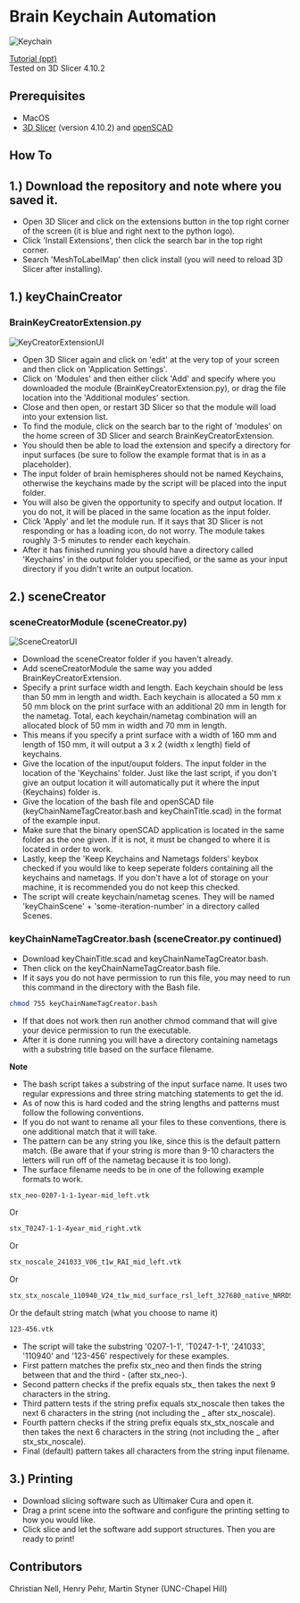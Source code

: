 # Brain Keychain Automation
![Keychain](https://i.gyazo.com/7ca2baa9c5a6873565bca4f641b4f961.jpg)

[Tutorial (ppt)](https://docs.google.com/presentation/d/1Bq0jW6ZUMaFMooyvN8xE0ZmX54jMMEjBkEPmdlKC7bg/edit#slide=id.gae891ae01e_0_3 "Tutorial (ppt)")  
Tested on 3D Slicer 4.10.2

## Prerequisites

- MacOS  
- [3D Slicer](https://slicer.kitware.com/midas3/folder/274 "Download location") (version 4.10.2) and [openSCAD](https://www.openscad.org/downloads.html "Download location")

## How To

## 1.) Download the repository and note where you saved it.
- Open 3D Slicer and click on the extensions button in the top right corner of the screen (it is blue and right next to the python logo).
- Click 'Install Extensions', then click the search bar in the top right corner.  
- Search 'MeshToLabelMap' then click install (you will need to reload 3D Slicer after installing).  
## 1.) keyChainCreator 

### BrainKeyCreatorExtension.py  
![KeyCreatorExtensionUI](https://i.gyazo.com/2b89103a665caf84f51db00a3377cf85.png)
- Open 3D Slicer again and click on 'edit' at the very top of your screen and then click on 'Application Settings'.  
- Click on 'Modules' and then either click 'Add' and specify where you downloaded the module (BrainKeyCreatorExtension.py), or drag the file location into the 'Additional modules' section. 
- Close and then open, or restart 3D Slicer so that the module will load into your extension list.
- To find the module, click on the search bar to the right of 'modules' on the home screen of 3D Slicer and search BrainKeyCreatorExtension.
- You should then be able to load the extension and specify a directory for input surfaces (be sure to follow the example format that is in as a placeholder). 
- The input folder of brain hemispheres should not be named Keychains, otherwise the keychains made by the script will be placed into the input folder.
- You will also be given the opportunity to specify and output location. If you do not, it will be placed in the same location as the input folder.
- Click 'Apply' and let the module run. If it says that 3D Slicer is not responding or has a loading icon, do not worry. The module takes roughly 3-5 minutes to render each keychain.  
- After it has finished running you should have a directory called 'Keychains' in the output folder you specified, or the same as your input directory if you didn't write an output location.   

## 2.) sceneCreator  

### sceneCreatorModule (sceneCreator.py)
![SceneCreatorUI](https://i.gyazo.com/1ee22cb918d47c31f9d41660dd6438ef.png)
- Download the sceneCreator folder if you haven't already.
- Add sceneCreatorModule the same way you added BrainKeyCreatorExtension.  
- Specify a print surface width and length. Each keychain should be less than 50 mm in length and width. Each keychain is allocated a 50 mm x 50 mm block on the print surface with an additional 20 mm in length for the nametag. Total, each keychain/nametag combination will an allocated block of 50 mm in width and 70 mm in length.  
- This means if you specify a print surface with a width of 160 mm and length of 150 mm, it will output a 3 x 2 (width x length) field of keychains.  
- Give the location of the input/ouput folders. The input folder in the location of the 'Keychains' folder. Just like the last script, if you don't give an output location it will automatically put it where the input (Keychains) folder is.  
- Give the location of the bash file and openSCAD file (keyChainNameTagCreator.bash and keyChainTitle.scad) in the format of the example input.
- Make sure that the binary openSCAD application is located in the same folder as the one given. If it is not, it must be changed to where it is located in order to work.  
- Lastly, keep the 'Keep Keychains and Nametags folders' keybox checked if you would like to keep seperate folders containing all the keychains and nametags. If you don't have a lot of storage on your machine, it is recommended you do not keep this checked.
- The script will create keychain/nametag scenes. They will be named 'keyChainScene' + 'some-iteration-number' in a directory called Scenes.  


### keyChainNameTagCreator.bash (sceneCreator.py continued)  
- Download keyChainTitle.scad and keyChainNameTagCreator.bash.     
- Then click on the keyChainNameTagCreator.bash file.  
- If it says you do not have permission to run this file, you may need to run this command in the directory with the Bash file.  
```bash
chmod 755 keyChainNameTagCreator.bash 
```
- If that does not work then run another chmod command that will give your device permission to run the executable.  
- After it is done running you will have a directory containing nametags with a substring title based on the surface filename.  

**Note**  

* The bash script takes a substring of the input surface name. It uses two regular expressions and three string matching statements to get the id.  
* As of now this is hard coded and the string lengths and patterns must follow the following conventions.  
* If you do not want to rename all your files to these conventions, there is one additional match that it will take. 
* The pattern can be any string you like, since this is the default pattern match. (Be aware that if your string is more than 9-10 characters the letters will run off of the nametag because it is too long).
* The surface filename needs to be in one of the following example formats to work.  
```bash
stx_neo-0207-1-1-1year-mid_left.vtk  
```
Or
```bash
stx_T0247-1-1-4year_mid_right.vtk  
```
Or
```bash
stx_noscale_241033_V06_t1w_RAI_mid_left.vtk
```
Or
```bash
stx_stx_noscale_110940_V24_t1w_mid_surface_rsl_left_327680_native_NRRDSpace.vtk
```
Or the default string match (what you choose to name it)
```bash
123-456.vtk
```

* The script will take the substring '0207-1-1', 'T0247-1-1', '241033', '110940' and '123-456' respectively for these examples.  
* First pattern matches the prefix stx_neo and then finds the string between that and the third - (after stx_neo-).
* Second pattern checks if the prefix equals stx_ then takes the next 9 characters in the string.
* Third pattern tests if the string prefix equals stx_noscale then takes the next 6 characters in the string (not including the _ after stx_noscale).
* Fourth pattern checks if the string prefix equals stx_stx_noscale and then takes the next 6 characters in the string (not including the _ after stx_stx_noscale).
* Final (default) pattern takes all characters from the string input filename.


## 3.) Printing
- Download slicing software such as Ultimaker Cura and open it.
- Drag a print scene into the software and configure the printing setting to how you would like.
- Click slice and let the software add support structures. Then you are ready to print!

## Contributors

Christian Nell, Henry Pehr, Martin Styner (UNC-Chapel Hill)
